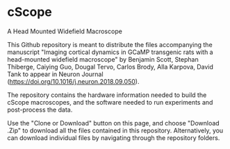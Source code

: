 # cScope 
A Head Mounted Widefield Macroscope 

This Github repository is meant to distribute the files accompanying the manuscript "Imaging cortical dynamics in GCaMP transgenic rats with a head-mounted widefield macroscope" by Benjamin Scott, Stephan Thiberge, Caiying Guo, Dougal Tervo, Carlos Brody, Alla Karpova, David Tank to appear in Neuron Journal (https://doi.org/10.1016/j.neuron.2018.09.050).

The repository contains the hardware information needed to build the cScope macroscopes, and the software needed to run experiments and post-process the data.

Use the "Clone or Download" button on this page, and choose "Download .Zip" to download all the files contained in this repository. Alternatively, you can download individual files by navigating through the repository folders.


